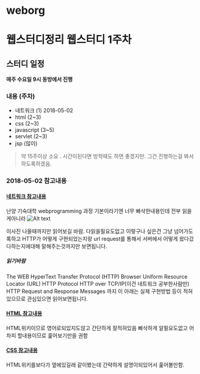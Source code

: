 # weborg
웹스터디정리
 웹스터디 1주차 
 ==============

스터디 일정 
-------------
**매주 수요일 9시 동방에서 진행**
### 내용 (주차)
 - 네트워크 (1) 2018-05-02
 - html (2~3)
 - css (2~3)
 - javascript (3~5)
 - servlet (2~3)
 - jsp (많이)

>약 15주이상 소요 . 시간이된다면 방학때도 하면 좋겠지만. 그건 진행하는걸 봐서 하도록하겠음.

### 2018-05-02 참고내용
#### **[네트워크 참고내용](https://www.ntu.edu.sg/home/ehchua/programming/webprogramming/HTTP_Basics.html)**
난양 기숙대학 webprogramming 과정 
기본이라기엔 너무 빠삭한내용인데 전부 읽을게아니라 ![Alt text](https://www.ntu.edu.sg/home/ehchua/programming/webprogramming/images/HTTP_ResponseMessageExample.png)

이사진 나올때까지만 읽어보길 바람. 다읽을필요도없고 이렇구나 싶은건 그냥 넘어가도록하고 
HTTP가 어떻게 구현되었는지랑 url request를 통해서 서버에서 어떻게 왔다갔다하는지에대해 말해주는것까지만 보면됩니다.

##### 읽기바람
The WEB
HyperText Transfer Protocol (HTTP)
Browser
Uniform Resource Locator (URL)
HTTP Protocol
HTTP over TCP/IP(이건 네트워크 공부한사람만)
HTTP Request and Response Messages 까지
이 아래는 실제 구현방법 등이 적혀있으므로 관심있으면 읽어보면됩니다.


#### **[HTML 참고내용](https://ko.wikipedia.org/wiki/HTML)**
HTML위키이므로 영어로되있지도않고 간단하게 잘적혀있음
빠삭하게 알필요도없고 어차피 할내용이므로 훑어보기만을 권함

#### **[CSS 참고내용](https://ko.wikipedia.org/wiki/%EC%A2%85%EC%86%8D%ED%98%95_%EC%8B%9C%ED%8A%B8)**
HTML위키를보다가 옆에있길래 같이봤는데 간략하게 설명이되있어서 훑어볼만함.


